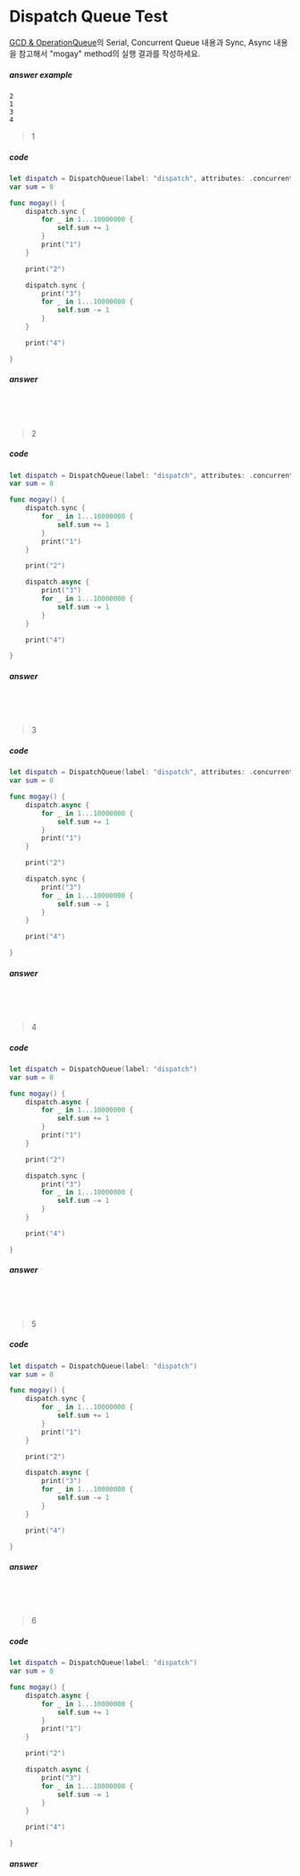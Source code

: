 # Dispatch Queue Test

[GCD & OperationQueue](https://github.com/leejun6694/BoostCamp_mogay/blob/master/week4/Thread_Queue.pdf)의 Serial, Concurrent Queue 내용과 Sync, Async 내용을 참고해서 "mogay" method의 실행 결과를 작성하세요.

##### answer example
```
2
1
3      
4
```

> 1

##### code
```swift
let dispatch = DispatchQueue(label: "dispatch", attributes: .concurrent)
var sum = 0

func mogay() {
    dispatch.sync {
        for _ in 1...10000000 {
            self.sum += 1
        }
        print("1")
    }

    print("2")

    dispatch.sync {
        print("3")
        for _ in 1...10000000 {
            self.sum -= 1
        }
    }

    print("4")

}
```

##### answer
```




```

> 2

##### code
```swift
let dispatch = DispatchQueue(label: "dispatch", attributes: .concurrent)
var sum = 0

func mogay() {
    dispatch.sync {
        for _ in 1...10000000 {
            self.sum += 1
        }
        print("1")
    }

    print("2")

    dispatch.async {
        print("3")
        for _ in 1...10000000 {
            self.sum -= 1
        }
    }

    print("4")

}
```

##### answer
```




```

> 3

##### code
```swift
let dispatch = DispatchQueue(label: "dispatch", attributes: .concurrent)
var sum = 0

func mogay() {
    dispatch.async {
        for _ in 1...10000000 {
            self.sum += 1
        }
        print("1")
    }

    print("2")

    dispatch.sync {
        print("3")
        for _ in 1...10000000 {
            self.sum -= 1
        }
    }

    print("4")

}
```

##### answer
```




```

> 4

##### code
```swift
let dispatch = DispatchQueue(label: "dispatch")
var sum = 0

func mogay() {
    dispatch.async {
        for _ in 1...10000000 {
            self.sum += 1
        }
        print("1")
    }

    print("2")

    dispatch.sync {
        print("3")
        for _ in 1...10000000 {
            self.sum -= 1
        }
    }

    print("4")

}
```

##### answer
```




```

> 5

##### code
```swift
let dispatch = DispatchQueue(label: "dispatch")
var sum = 0

func mogay() {
    dispatch.sync {
        for _ in 1...10000000 {
            self.sum += 1
        }
        print("1")
    }

    print("2")

    dispatch.async {
        print("3")
        for _ in 1...10000000 {
            self.sum -= 1
        }
    }

    print("4")

}
```

##### answer
```




```

> 6

##### code
```swift
let dispatch = DispatchQueue(label: "dispatch")
var sum = 0

func mogay() {
    dispatch.async {
        for _ in 1...10000000 {
            self.sum += 1
        }
        print("1")
    }

    print("2")

    dispatch.async {
        print("3")
        for _ in 1...10000000 {
            self.sum -= 1
        }
    }

    print("4")

}
```

##### answer
```




```
